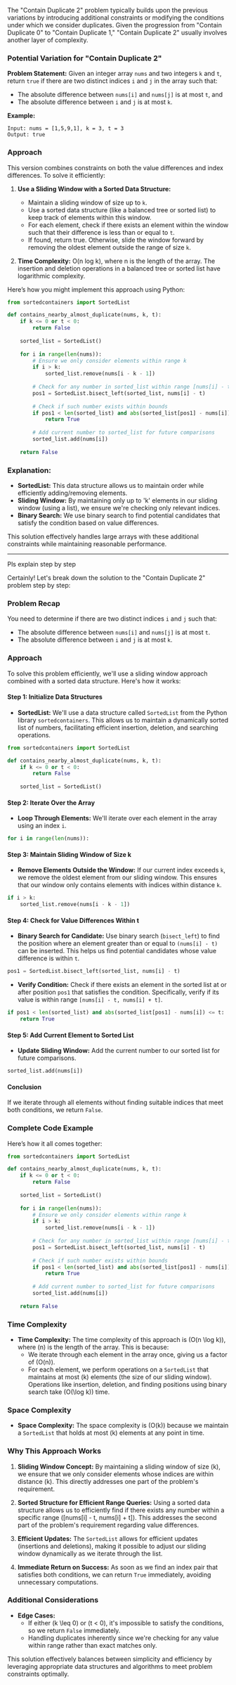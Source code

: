 The "Contain Duplicate 2" problem typically builds upon the previous variations by introducing additional constraints or modifying the conditions under which we consider duplicates. Given the progression from "Contain Duplicate 0" to "Contain Duplicate 1," "Contain Duplicate 2" usually involves another layer of complexity.

### Potential Variation for "Contain Duplicate 2"

**Problem Statement:**
Given an integer array `nums` and two integers `k` and `t`, return `true` if there are two distinct indices `i` and `j` in the array such that:
- The absolute difference between `nums[i]` and `nums[j]` is at most `t`, and
- The absolute difference between `i` and `j` is at most `k`.

**Example:**
```
Input: nums = [1,5,9,1], k = 3, t = 3
Output: true
```

### Approach

This version combines constraints on both the value differences and index differences. To solve it efficiently:

1. **Use a Sliding Window with a Sorted Data Structure:**
   - Maintain a sliding window of size up to `k`.
   - Use a sorted data structure (like a balanced tree or sorted list) to keep track of elements within this window.
   - For each element, check if there exists an element within the window such that their difference is less than or equal to `t`.
   - If found, return true. Otherwise, slide the window forward by removing the oldest element outside the range of size `k`.

2. **Time Complexity:** O(n log k), where n is the length of the array. The insertion and deletion operations in a balanced tree or sorted list have logarithmic complexity.

Here’s how you might implement this approach using Python:

```python
from sortedcontainers import SortedList

def contains_nearby_almost_duplicate(nums, k, t):
    if k <= 0 or t < 0:
        return False
    
    sorted_list = SortedList()
    
    for i in range(len(nums)):
        # Ensure we only consider elements within range k
        if i > k:
            sorted_list.remove(nums[i - k - 1])
        
        # Check for any number in sorted_list within range [nums[i] - t, nums[i] + t]
        pos1 = SortedList.bisect_left(sorted_list, nums[i] - t)
        
        # Check if such number exists within bounds
        if pos1 < len(sorted_list) and abs(sorted_list[pos1] - nums[i]) <= t:
            return True
        
        # Add current number to sorted_list for future comparisons
        sorted_list.add(nums[i])
    
    return False
```

### Explanation:

- **SortedList:** This data structure allows us to maintain order while efficiently adding/removing elements.
- **Sliding Window:** By maintaining only up to 'k' elements in our sliding window (using a list), we ensure we're checking only relevant indices.
- **Binary Search:** We use binary search to find potential candidates that satisfy the condition based on value differences.

This solution effectively handles large arrays with these additional constraints while maintaining reasonable performance.


---

Pls explain step by step



Certainly! Let's break down the solution to the "Contain Duplicate 2" problem step by step:

### Problem Recap

You need to determine if there are two distinct indices `i` and `j` such that:
- The absolute difference between `nums[i]` and `nums[j]` is at most `t`.
- The absolute difference between `i` and `j` is at most `k`.

### Approach

To solve this problem efficiently, we'll use a sliding window approach combined with a sorted data structure. Here's how it works:

#### Step 1: Initialize Data Structures

- **SortedList:** We'll use a data structure called `SortedList` from the Python library `sortedcontainers`. This allows us to maintain a dynamically sorted list of numbers, facilitating efficient insertion, deletion, and searching operations.
  
```python
from sortedcontainers import SortedList

def contains_nearby_almost_duplicate(nums, k, t):
    if k <= 0 or t < 0:
        return False
    
    sorted_list = SortedList()
```

#### Step 2: Iterate Over the Array

- **Loop Through Elements:** We'll iterate over each element in the array using an index `i`.

```python
for i in range(len(nums)):
```

#### Step 3: Maintain Sliding Window of Size k

- **Remove Elements Outside the Window:** If our current index exceeds `k`, we remove the oldest element from our sliding window. This ensures that our window only contains elements with indices within distance `k`.
  
```python
if i > k:
    sorted_list.remove(nums[i - k - 1])
```

#### Step 4: Check for Value Differences Within t

- **Binary Search for Candidate:** Use binary search (`bisect_left`) to find the position where an element greater than or equal to `(nums[i] - t)` can be inserted. This helps us find potential candidates whose value difference is within `t`.

```python
pos1 = SortedList.bisect_left(sorted_list, nums[i] - t)
```

- **Verify Condition:** Check if there exists an element in the sorted list at or after position `pos1` that satisfies the condition. Specifically, verify if its value is within range `[nums[i] - t, nums[i] + t]`.

```python
if pos1 < len(sorted_list) and abs(sorted_list[pos1] - nums[i]) <= t:
    return True
```

#### Step 5: Add Current Element to Sorted List

- **Update Sliding Window:** Add the current number to our sorted list for future comparisons.

```python
sorted_list.add(nums[i])
```

#### Conclusion

If we iterate through all elements without finding suitable indices that meet both conditions, we return `False`.

### Complete Code Example

Here’s how it all comes together:

```python
from sortedcontainers import SortedList

def contains_nearby_almost_duplicate(nums, k, t):
    if k <= 0 or t < 0:
        return False
    
    sorted_list = SortedList()
    
    for i in range(len(nums)):
        # Ensure we only consider elements within range k
        if i > k:
            sorted_list.remove(nums[i - k - 1])
        
        # Check for any number in sorted_list within range [nums[i] - t, nums[i] + t]
        pos1 = SortedList.bisect_left(sorted_list, nums[i] - t)
        
        # Check if such number exists within bounds
        if pos1 < len(sorted_list) and abs(sorted_list[pos1] - nums[i]) <= t:
            return True
        
        # Add current number to sorted_list for future comparisons
        sorted_list.add(nums[i])
    
    return False
```


### Time Complexity

- **Time Complexity:** The time complexity of this approach is \(O(n \log k)\), where \(n\) is the length of the array. This is because:
  - We iterate through each element in the array once, giving us a factor of \(O(n)\).
  - For each element, we perform operations on a `SortedList` that maintains at most \(k\) elements (the size of our sliding window). Operations like insertion, deletion, and finding positions using binary search take \(O(\log k)\) time.
  
### Space Complexity

- **Space Complexity:** The space complexity is \(O(k)\) because we maintain a `SortedList` that holds at most \(k\) elements at any point in time.

### Why This Approach Works

1. **Sliding Window Concept:** By maintaining a sliding window of size \(k\), we ensure that we only consider elements whose indices are within distance \(k\). This directly addresses one part of the problem's requirement.

2. **Sorted Structure for Efficient Range Queries:** Using a sorted data structure allows us to efficiently find if there exists any number within a specific range \([nums[i] - t, nums[i] + t]\). This addresses the second part of the problem's requirement regarding value differences.

3. **Efficient Updates:** The `SortedList` allows for efficient updates (insertions and deletions), making it possible to adjust our sliding window dynamically as we iterate through the list.

4. **Immediate Return on Success:** As soon as we find an index pair that satisfies both conditions, we can return `True` immediately, avoiding unnecessary computations.

### Additional Considerations

- **Edge Cases:**
  - If either \(k \leq 0\) or \(t < 0\), it's impossible to satisfy the conditions, so we return `False` immediately.
  - Handling duplicates inherently since we're checking for any value within range rather than exact matches only.

This solution effectively balances between simplicity and efficiency by leveraging appropriate data structures and algorithms to meet problem constraints optimally.